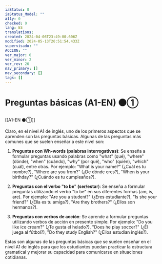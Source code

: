 ```yaml
---
iaStatus: 0
iaStatus_Model: ""
a11y: 0
checked: 0
lang: ES
translations: 
created: 2024-04-06T23:49:00.606Z
modified: 2024-05-13T20:51:54.433Z
supervisado: ""
ACCION: ""
ver_major: 0
ver_minor: 2
ver_rev: 26
nav_primary: []
nav_secondary: []
tags: []
---
```

# Preguntas básicas (A1-EN) ⚫①

[[A1-EN ⚫①]]

Claro, en el nivel A1 de inglés, uno de los primeros aspectos que se aprenden son las preguntas básicas. Algunas de las preguntas más comunes que se suelen enseñar a este nivel son:

1. **Preguntas con Wh-words (palabras interrogativas)**: Se enseña a formular preguntas usando palabras como "what" (qué), "where" (dónde), "when" (cuándo), "why" (por qué), "who" (quién), "which" (cuál), entre otras. Por ejemplo: "What is your name?" (¿Cuál es tu nombre?), "Where are you from?" (¿De dónde eres?), "When is your birthday?" (¿Cuándo es tu cumpleaños?).

2. **Preguntas con el verbo "to be" (ser/estar)**: Se enseña a formular preguntas utilizando el verbo "to be" en sus diferentes formas (am, is, are). Por ejemplo: "Are you a student?" (¿Eres estudiante?), "Is she your friend?" (¿Ella es tu amiga?), "Are they brothers?" (¿Ellos son hermanos?).

3. **Preguntas con verbos de acción**: Se aprende a formular preguntas utilizando verbos de acción en presente simple. Por ejemplo: "Do you like ice cream?" (¿Te gusta el helado?), "Does he play soccer?" (¿Él juega al fútbol?), "Do they study English?" (¿Ellos estudian inglés?).

Estas son algunas de las preguntas básicas que se suelen enseñar en el nivel A1 de inglés para que los estudiantes puedan practicar la estructura gramatical y mejorar su capacidad para comunicarse en situaciones cotidianas.
